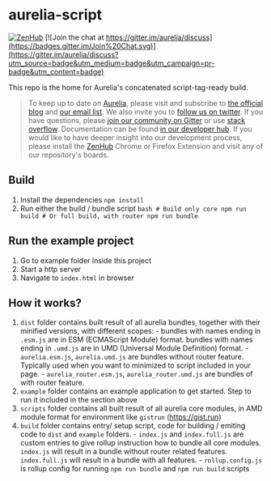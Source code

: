 # aurelia-script

[![ZenHub](https://raw.githubusercontent.com/ZenHubIO/support/master/zenhub-badge.png)](https://zenhub.io)
[![Join the chat at https://gitter.im/aurelia/discuss](https://badges.gitter.im/Join%20Chat.svg)](https://gitter.im/aurelia/discuss?utm_source=badge&utm_medium=badge&utm_campaign=pr-badge&utm_content=badge)

This repo is the home for Aurelia's concatenated script-tag-ready build.

> To keep up to date on [Aurelia](http://www.aurelia.io/), please visit and subscribe to [the official blog](http://blog.aurelia.io/) and [our email list](http://eepurl.com/ces50j). We also invite you to [follow us on twitter](https://twitter.com/aureliaeffect). If you have questions, please [join our community on Gitter](https://gitter.im/aurelia/discuss) or use [stack overflow](http://stackoverflow.com/search?q=aurelia). Documentation can be found [in our developer hub](http://aurelia.io/hub.html). If you would like to have deeper insight into our development process, please install the [ZenHub](https://zenhub.io) Chrome or Firefox Extension and visit any of our repository's boards.

## Build

  1. Install the dependencies
    ```
    npm install
    ```
  2. Run either the build / bundle script
    ```bash
    # Build only core
    npm run build
    # Or full build, with router
    npm run bundle
    ```

## Run the example project
  1. Go to example folder inside this project
  2. Start a http server
  3. Navigate to `index.html` in browser

## How it works?
  1. `dist` folder contains built result of all aurelia bundles, together with their minified versions, with different scopes:
    - bundles with names ending in `.esm.js` are in ESM (ECMAScript Module) format. bundles with names ending in `.umd.js` are in UMD (Universal Module Definition) format.
    - `aurelia.esm.js`, `aurelia.umd.js` are bundles without router feature. Typically used when you want to minimized to script included in your page.
    - `aurelia_router.esm.js`, `aurelia_router.umd.js` are bundles of with router feature.
  2. `example` folder contains an example application to get started. Step to run it included in the section above
  3. `scripts` folder contains all built result of all aurelia core modules, in AMD module format for environment like `gistrun` (https://gist.run)
  4. `build` folder contains entry/ setup script, code for building / emiting code to `dist` and `example` folders.
    - `index.js` and `index.full.js` are custom entries to give rollup instruction how to bundle all core modules. `index.js` will result in a bundle without router related features. `index.full.js` will result in a bundle with all features.
    - `rollup.config.js` is rollup config for running `npm run bundle` and `npm run build` scripts
